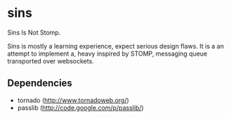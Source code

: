 sins
====

Sins Is Not Stomp.

Sins is mostly a learning experience, expect serious design flaws. It is a an attempt to implement a, heavy inspired by STOMP, messaging queue transported over websockets. 

Dependencies
------------

* tornado (http://www.tornadoweb.org/)
* passlib (http://code.google.com/p/passlib/)
